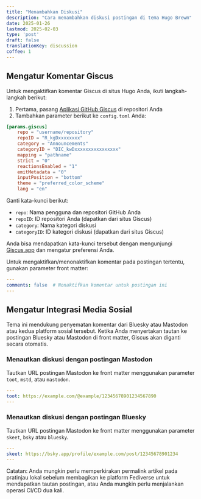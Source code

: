 ```yaml
---
title: "Menambahkan Diskusi"
description: "Cara menambahkan diskusi postingan di tema Hugo Brewm"
date: 2025-01-26
lastmod: 2025-02-03
type: 'post'
draft: false
translationKey: discussion
coffee: 1
---
```


## Mengatur Komentar Giscus

Untuk mengaktifkan komentar Giscus di situs Hugo Anda, ikuti langkah-langkah berikut:

1. Pertama, pasang [Aplikasi GitHub Giscus](https://github.com/apps/giscus) di repositori Anda
2. Tambahkan parameter berikut ke `config.toml` Anda:

```toml
[params.giscus]
    repo = "username/repository"
    repoID = "R_kgDxxxxxxxx"
    category = "Announcements"
    categoryID = "DIC_kwDxxxxxxxxxxxxxxxx"
    mapping = "pathname"
    strict = "0"
    reactionsEnabled = "1"
    emitMetadata = "0"
    inputPosition = "bottom"
    theme = "preferred_color_scheme"
    lang = "en"
```

Ganti kata-kunci berikut:
- `repo`: Nama pengguna dan repositori GitHub Anda
- `repoID`: ID repositori Anda (dapatkan dari situs Giscus)
- `category`: Nama kategori diskusi
- `categoryID`: ID kategori diskusi (dapatkan dari situs Giscus)

Anda bisa mendapatkan kata-kunci tersebut dengan mengunjungi [Giscus.app](https://giscus.app) dan mengatur preferensi Anda.

Untuk mengaktifkan/menonaktifkan komentar pada postingan tertentu, gunakan parameter front matter:

```yaml
---
comments: false  # Nonaktifkan komentar untuk postingan ini
---
```

## Mengatur Integrasi Media Sosial
Tema ini mendukung penyematan komentar dari Bluesky atau Mastodon atau kedua platform sosial tersebut.
Ketika Anda menyertakan tautan ke postingan Bluesky atau Mastodon di front matter, Giscus akan diganti secara otomatis.

### Menautkan diskusi dengan postingan Mastodon

Tautkan URL postingan Mastodon ke front matter menggunakan parameter `toot`, `mstd`, atau `mastodon`.

```yaml
---
toot: https://example.com/@example/12345678901234567890
---
```

### Menautkan diskusi dengan postingan Bluesky

Tautkan URL postingan Mastodon ke front matter menggunakan parameter `skeet`, `bsky` atau `bluesky`.

```yaml
---
skeet: https://bsky.app/profile/example.com/post/12345678901234
---
```

Catatan: Anda mungkin perlu memperkirakan permalink artikel pada pratinjau lokal sebelum membagikan ke platform Fediverse untuk mendapatkan tautan postingan, atau Anda mungkin perlu menjalankan operasi CI/CD dua kali.